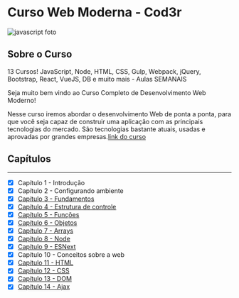 # Curso Web Moderna - Cod3r
![javascript foto](https://www.evemilano.com/wp-content/uploads/2015/02/javascript-580x580.png)

## Sobre o Curso

13 Cursos! JavaScript, Node, HTML, CSS, Gulp, Webpack, jQuery, Bootstrap, React, VueJS, DB e muito mais - Aulas SEMANAIS 

Seja muito bem vindo ao Curso Completo de Desenvolvimento Web Moderno!

Nesse curso iremos abordar o desenvolvimento Web de ponta a ponta, para que você seja capaz de construir uma aplicação com as principais tecnologias do mercado. São tecnologias bastante atuais, usadas e aprovadas por grandes empresas.[link do curso](https://www.cod3r.com.br/portal/courses/web-moderno-com-javascript:-curso-completo-2018-+-projetos-27)

## Capítulos
---
- [x]  Capítulo 1 - Introdução<br>
- [x]  Capítulo 2 - Configurando ambiente <br>
- [x]  [Capítulo 3 - Fundamentos](fundamentos/)<br>
- [x]  [Capítulo 4 - Estrutura de controle](controle/)<br>
- [x]  [Capítulo 5 - Funções](funcao/)<br>
- [x]  [Capítulo 6 - Objetos](objetos/)<br>
- [x]  [Capítulo 7 - Arrays](arrays/)<br>
- [x]  [Capítulo 8 - Node](node/)<br>
- [x]  [Capítulo 9 - ESNext](esnext/)<br>
- [x]  Capítulo 10 - Conceitos sobre a web<br>
- [x]  [Capítulo 11 - HTML](html/)<br>
- [x]  [Capítulo 12 - CSS](css/)<br>
- [x]  [Capítulo 13 - DOM](dom/)<br>  
- [x]  [Capítulo 14 - Ajax](ajax/)<br>  